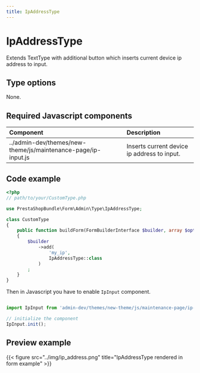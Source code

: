 ```yaml
---
title: IpAddressType
---
```


# IpAddressType

Extends TextType with additional button which inserts current device ip address to input.

## Type options

None.

## Required Javascript components

| Component                                                     | Description                                 |
|:--------------------------------------------------------------|:--------------------------------------------|
| ../admin-dev/themes/new-theme/js/maintenance-page/ip-input.js | Inserts current device ip address to input. |


## Code example

```php
<?php
// path/to/your/CustomType.php

use PrestaShopBundle\Form\Admin\Type\IpAddressType;

class CustomType
{
    public function buildForm(FormBuilderInterface $builder, array $options)
    {
        $builder
            ->add(
                'my_ip',
                IpAddressType::class
            )
        ;
    }
}
```

Then in Javascript you have to enable `IpInput` component.

```javascript

import IpInput from 'admin-dev/themes/new-theme/js/maintenance-page/ip-input';

// initialize the component
IpInput.init();
```

## Preview example

{{< figure src="../img/ip_address.png" title="IpAddressType rendered in form example" >}}
